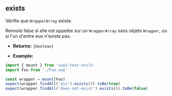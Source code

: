 ## exists

Vérifie que `WrapperArray` existe.

Renvoie false si elle est appelée sur un `WrapperArray` sans objets `Wrapper`, ou si l'un d'entre eux n'existe pas.

- **Returns:** `{boolean}`

- **Example:**

```js
import { mount } from 'vue2-test-utils'
import Foo from './Foo.vue'

const wrapper = mount(Foo)
expect(wrapper.findAll('div').exists()).toBe(true)
expect(wrapper.findAll('does-not-exist').exists()).toBe(false)
```
